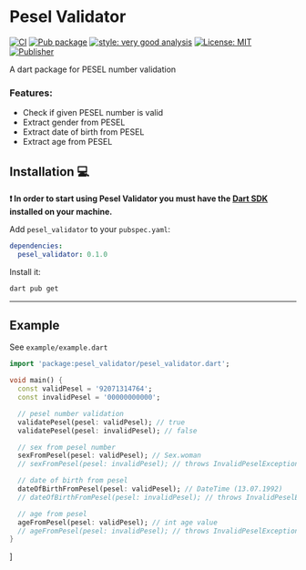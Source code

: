# Pesel Validator

[![CI][ci_badge]][ci_link]
[![Pub package][pesel_validator_pub_badge]][pese_validator_pub_link]
[![style: very good analysis][very_good_analysis_badge]][very_good_analysis_link]
[![License: MIT][license_badge]][license_link]
[![Publisher][publisher_badge]][publisher_link]

A dart package for PESEL number validation

### Features:

* Check if given PESEL number is valid
* Extract gender from PESEL
* Extract date of birth from PESEL
* Extract age from PESEL

## Installation 💻

**❗ In order to start using Pesel Validator you must have the [Dart SDK][dart_install_link] installed on your machine.**

Add `pesel_validator` to your `pubspec.yaml`:

```yaml
dependencies:
  pesel_validator: 0.1.0
```

Install it:

```sh
dart pub get
```

---

## Example

See `example/example.dart`

```dart
import 'package:pesel_validator/pesel_validator.dart';

void main() {
  const validPesel = '92071314764';
  const invalidPesel = '00000000000';

  // pesel number validation
  validatePesel(pesel: validPesel); // true
  validatePesel(pesel: invalidPesel); // false

  // sex from pesel number
  sexFromPesel(pesel: validPesel); // Sex.woman
  // sexFromPesel(pesel: invalidPesel); // throws InvalidPeselException

  // date of birth from pesel
  dateOfBirthFromPesel(pesel: validPesel); // DateTime (13.07.1992)
  // dateOfBirthFromPesel(pesel: invalidPesel); // throws InvalidPeselException

  // age from pesel
  ageFromPesel(pesel: validPesel); // int age value
  // ageFromPesel(pesel: invalidPesel); // throws InvalidPeselException
}
```
]

[ci_link]: https://github.com/Stempnio/pesel-validator/actions/workflows/main.yaml
[ci_badge]:https://github.com/Stempnio/pesel-validator/actions/workflows/main.yaml/badge.svg
[publisher_link]: https://pub.dev/publishers/jstepien.pl/packages
[publisher_badge]: https://img.shields.io/pub/publisher/pesel_validator
[pesel_validator_pub_badge]: https://img.shields.io/pub/v/pesel_validator
[pese_validator_pub_link]: https://pub.dev/packages/pesel_validator
[dart_install_link]: https://dart.dev/get-dart
[license_badge]: https://img.shields.io/badge/license-MIT-blue.svg
[license_link]: https://opensource.org/licenses/MIT
[very_good_analysis_badge]: https://img.shields.io/badge/style-very_good_analysis-B22C89.svg
[very_good_analysis_link]: https://pub.dev/packages/very_good_analysis
[very_good_coverage_link]: https://github.com/marketplace/actions/very-good-coverage
[very_good_ventures_link]: https://verygood.ventures
[very_good_ventures_link_light]: https://verygood.ventures#gh-light-mode-only
[very_good_ventures_link_dark]: https://verygood.ventures#gh-dark-mode-only
[very_good_workflows_link]: https://github.com/VeryGoodOpenSource/very_good_workflows
